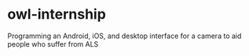 # owl-internship
Programming an Android, iOS, and desktop interface for a camera to aid people who suffer from ALS
